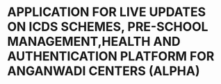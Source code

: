 # APPLICATION FOR LIVE UPDATES ON ICDS SCHEMES, PRE-SCHOOL MANAGEMENT,HEALTH AND AUTHENTICATION PLATFORM FOR ANGANWADI CENTERS (ALPHA)


